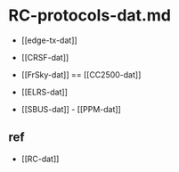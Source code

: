 
# RC-protocols-dat.md

- [[edge-tx-dat]]

- [[CRSF-dat]] 
  
- [[FrSky-dat]] == [[CC2500-dat]] 

- [[ELRS-dat]] 

- [[SBUS-dat]] - [[PPM-dat]]

## ref 

- [[RC-dat]]